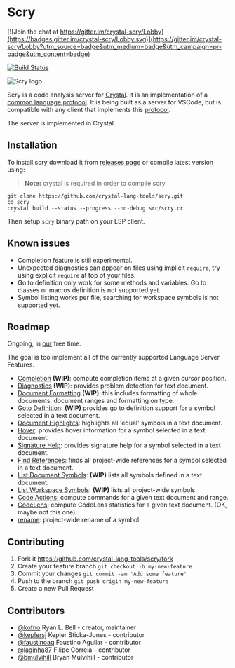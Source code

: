 # Scry

[![Join the chat at https://gitter.im/crystal-scry/Lobby](https://badges.gitter.im/crystal-scry/Lobby.svg)](https://gitter.im/crystal-scry/Lobby?utm_source=badge&utm_medium=badge&utm_campaign=pr-badge&utm_content=badge)

[![Build Status](https://travis-ci.org/crystal-lang-tools/scry.svg?branch=master)](https://travis-ci.org/crystal-lang-tools/scry)

![Scry logo](https://i.imgur.com/ticTfT8.png)

Scry is a code analysis server for [Crystal](http://crystal-lang.org).
It is an implementation of a [common language protocol](https://code.visualstudio.com/blogs/2016/06/27/common-language-protocol).
It is being built as a server for VSCode, but is compatible with any
client that implements this [protocol](https://microsoft.github.io/language-server-protocol).

The server is implemented in Crystal.

## Installation

To install scry download it from [releases page](https://github.com/crystal-lang-tools/scry/releases) or compile latest version using:

> **Note:** crystal is required in order to compile scry.

```
git clone https://github.com/crystal-lang-tools/scry.git
cd scry
crystal build --status --progress --no-debug src/scry.cr
```

Then setup `scry` binary path on your LSP client.

## Known issues

- Completion feature is still experimental.
- Unexpected diagnostics can appear on files using implicit `require`, try using explicit `require` at top of your files.
- Go to definition only work for some methods and variables. Go to classes or macros definition is not supported yet.
- Symbol listing works per file, searching for workspace symbols is not supported yet.

## Roadmap

Ongoing, in [our](https://github.com/kofno/scry#contributors) free time.

The goal is too implement all of the currently supported Language Server Features.

- [Completion](https://microsoft.github.io/language-server-protocol/specification#textDocument_completion) **(WIP)**: compute completion items at a given cursor position.
- [Diagnostics](https://microsoft.github.io/language-server-protocol/specification#textDocument_publishDiagnostics) **(WIP)**: provides problem detection for text document.
- [Document Formatting](https://microsoft.github.io/language-server-protocol/specification#textDocument_formatting) **(WIP)**: this includes formatting of whole documents, document ranges and formatting on type.
- [Goto Definition](https://microsoft.github.io/language-server-protocol/specification#textDocument_definition): **(WIP)** provides go to definition support for a symbol selected in a text document.
- [Document Highlights](https://microsoft.github.io/language-server-protocol/specification#textDocument_documentHighlight): highlights all 'equal' symbols in a text document.
- [Hover](https://microsoft.github.io/language-server-protocol/specification#textDocument_hover): provides hover information for a symbol selected in a text document.
- [Signature Help](https://microsoft.github.io/language-server-protocol/specification#textDocument_signatureHelp): provides signature help for a symbol selected in a text document.
- [Find References](https://microsoft.github.io/language-server-protocol/specification#textDocument_references): finds all project-wide references for a symbol selected in a text document.
- [List Document Symbols](https://microsoft.github.io/language-server-protocol/specification#textDocument_documentSymbol): **(WIP)** lists all symbols defined in a text document.
- [List Workspace Symbols](https://microsoft.github.io/language-server-protocol/specification#workspace_symbol): **(WIP)** lists all project-wide symbols.
- [Code Actions:](https://microsoft.github.io/language-server-protocol/specification#textDocument_codeAction) compute commands for a given text document and range.
- [CodeLens](https://microsoft.github.io/language-server-protocol/specification#textDocument_codeLens): compute CodeLens statistics for a given text document. (OK, maybe not this one)
- [rename](https://microsoft.github.io/language-server-protocol/specification#textDocument_rename): project-wide rename of a symbol.

## Contributing

1. Fork it <https://github.com/crystal-lang-tools/scry/fork>
2. Create your feature branch `git checkout -b my-new-feature`
3. Commit your changes `git commit -am 'Add some feature'`
4. Push to the branch `git push origin my-new-feature`
5. Create a new Pull Request

## Contributors

- [@kofno](https://github.com/kofno) Ryan L. Bell - creator, maintainer
- [@keplersj](https://github.com/keplersj) Kepler Sticka-Jones - contributor
- [@faustinoaq](https://github.com/faustinoaq) Faustino Aguilar - contributor
- [@laginha87](https://github.com/laginha87) Filipe Correia - contributor
- [@bmulvihill](https://github.com/bmulvihill) Bryan Mulvihill - contributor
